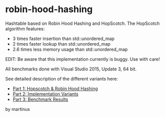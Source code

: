 robin-hood-hashing
==================

Hashtable based on Robin Hood Hashing and HopScotch.
The HopScotch algorithm features:

* 3 times faster insertion than std::unordered_map
* 2 times faster lookup than std::unordered_map
* 2.6 times less memory usage than std::unordered_map

EDIT: Be aware that this implementation currently is buggy. Use with care!

All benchmarks done with Visual Studio 2015, Update 3, 64 bit.

See detailed description of the different variants here:

* [Part 1: Hopscotch & Robin Hood Hashing](http://martin.ankerl.com/2016/09/15/very-fast-hashmap-in-c-part-1/)
* [Part 2: Implementation Variants](http://martin.ankerl.com/2016/09/21/very-fast-hashmap-in-c-part-2/)
* [Part 3: Benchmark Results](http://martin.ankerl.com/2016/09/21/very-fast-hashmap-in-c-part-3/)

by martinus

